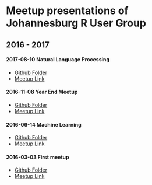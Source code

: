# Meetup presentations of Johannesburg R User Group

## 2016 - 2017
#### 2017-08-10 Natural Language Processing
- [Github Folder](https://github.com/rusergroupcoza/meetup-presentations_johannesburg/johannesburg_20170810-natural_language_processing)
- [Meetup Link](https://www.meetup.com/Joburg-R-Users-Group/events/241169367/)
#### 2016-11-08 Year End Meetup
- [Github Folder](https://github.com/rusergroupcoza/meetup-presentations_johannesburg/johannesburg_20161108-year_end_meetup
)
- [Meetup Link](https://www.meetup.com/Joburg-R-Users-Group/events/234647008/)
#### 2016-06-14 Machine Learning
- [Github Folder](https://github.com/rusergroupcoza/meetup-presentations_johannesburg/johannesburg_20160614-machine_learning)
- [Meetup Link](https://www.meetup.com/Joburg-R-Users-Group/events/231335370/)
#### 2016-03-03 First meetup
- [Github Folder](https://github.com/rusergroupcoza/meetup-presentations_johannesburg/johannesburg_20160303-first_meetup
)
- [Meetup Link](https://www.meetup.com/Joburg-R-Users-Group/events/228916427/)
